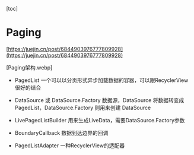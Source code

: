 [toc]

# Paging
[https://juejin.cn/post/6844903976777809928](https://juejin.cn/post/6844903976777809928)

[Paging架构.webp]

- PagedList
一个可以以分页形式异步加载数据的容器，可以跟RecyclerView很好的结合

- DataSource 或 DataSource.Factory
数据源，DataSource 将数据转变成 PagedList，DataSource.Factory 则用来创建 DataSource

- LivePagedListBuilder
用来生成LiveData<PagedList>，需要DataSource.Factory参数


- BoundaryCallback
数据到达边界的回调

- PagedListAdapter
一种RecyclerView的适配器



##
##
##
##
##
##


